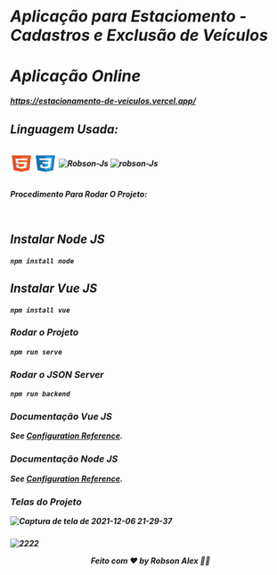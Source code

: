 # <b><i>Aplicação para Estaciomento - Cadastros e Exclusão de Veículos<b><i><br>
# Aplicação Online</br>
  https://estacionamento-de-veiculos.vercel.app/
## <b><i>Linguagem Usada:</b></i></br>
  <div style="display: inline_block"><br>
  <img align="center" alt="rooh-HTML" height="30" width="40" src="https://raw.githubusercontent.com/devicons/devicon/master/icons/html5/html5-original.svg">
   <img align="center" alt="Rooh-CSS" height="30" width="40" src="https://raw.githubusercontent.com/devicons/devicon/master/icons/css3/css3-original.svg">
      <img align="center" alt="Robson-Js" height="50" width="60" src="https://cdn.jsdelivr.net/gh/devicons/devicon/icons/vuejs/vuejs-original-wordmark.svg" />
    <img align="center" alt="robson-Js" height="50" width="60" src="https://cdn.jsdelivr.net/gh/devicons/devicon/icons/nodejs/nodejs-original-wordmark.svg" />
  </div></br><p>Procedimento Para Rodar O Projeto:</p></br>
 
## Instalar Node JS
```
npm install node
```
## Instalar Vue JS
```
npm install vue
```

### Rodar o Projeto
```
npm run serve
```

### Rodar o JSON Server
```
npm run backend
```


### Documentação Vue JS
See [Configuration Reference](https://cli.vuejs.org/config/).

### Documentação Node JS
See [Configuration Reference](https://nodejs.org/en/).



### Telas do Projeto
![Captura de tela de 2021-12-06 21-29-37](https://user-images.githubusercontent.com/27355729/144944486-c8b347ae-c225-4f69-8868-02f48bbbd91d.png)

###
![2222](https://user-images.githubusercontent.com/27355729/144944705-a51faa13-f0ab-4861-ac04-0a05fa7bdd14.png)
  <center><b><i>Feito com ❤️ by Robson Alex 🤙🏾</b></i></center>
